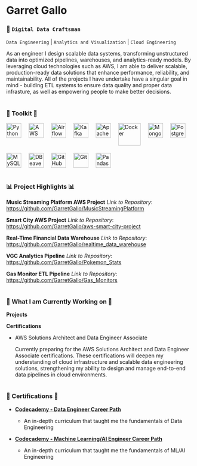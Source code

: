 # Garret Gallo

### :construction_worker: **`Digital Data Craftsman`**  
`Data Engineering` | `Analytics and Visualization` | `Cloud Engineering`

As an engineer I design scalable data systems, transforming unstructured data 
into optimized pipelines, warehouses, and analytics-ready models. By leveraging cloud 
technologies such as AWS, I am able to deliver scalable, production-ready data solutions 
that enhance performance, reliability, and maintainability. All of the projects I
have undertake have a singular goal in mind - building ETL systems to ensure data quality
and proper data infrasture, as well as empowering people to make better decisions.

#

### :hammer: Toolkit :hammer:
<div style="display: flex; gap: 20px; flex-wrap: wrap; margin-bottom: 20px;">
  <img alt="Python" width="40px" src="https://cdn.jsdelivr.net/gh/devicons/devicon@latest/icons/python/python-original-wordmark.svg" />
  <img alt="AWS" width="40px" src="https://cdn.jsdelivr.net/gh/devicons/devicon@latest/icons/amazonwebservices/amazonwebservices-original-wordmark.svg" />
  <img alt="Airflow" width="40px" src="https://cdn.jsdelivr.net/gh/devicons/devicon@latest/icons/apacheairflow/apacheairflow-original.svg" />
  <img alt="Kafka" width="40px" src="https://cdn.jsdelivr.net/gh/devicons/devicon@latest/icons/apachekafka/apachekafka-original.svg" />
  <img alt="Apache Spark" height="40px" width="40px" src="https://cdn.jsdelivr.net/gh/devicons/devicon@latest/icons/apachespark/apachespark-original-wordmark.svg" />
  <img alt="Docker" width="60px" src="https://cdn.jsdelivr.net/gh/devicons/devicon@latest/icons/docker/docker-original.svg" />
  <img alt="MongoDB" width="40px" src="https://cdn.jsdelivr.net/gh/devicons/devicon@latest/icons/mongodb/mongodb-original-wordmark.svg" />
  <img alt="Postgres" width="40px" src="https://cdn.jsdelivr.net/gh/devicons/devicon@latest/icons/postgresql/postgresql-original.svg" />
  <img alt="MySQL" width="40px" src="https://cdn.jsdelivr.net/gh/devicons/devicon@latest/icons/mysql/mysql-original-wordmark.svg" />
  <img alt="DBeaver" width="40px" src="https://cdn.jsdelivr.net/gh/devicons/devicon@latest/icons/dbeaver/dbeaver-original.svg" />
  <img alt="GitHub" width="40px" src="https://cdn.jsdelivr.net/gh/devicons/devicon@latest/icons/github/github-original.svg" />
  <img alt="Git" width="40px" src="https://cdn.jsdelivr.net/gh/devicons/devicon@latest/icons/git/git-original.svg" />
  <img alt="Pandas" width="40px" src="https://cdn.jsdelivr.net/gh/devicons/devicon@latest/icons/pandas/pandas-original-wordmark.svg" />

</div>

#

### :bar_chart: Project Highlights :bar_chart:
**Music Streaming Platform AWS Project**
  *Link to Repository*: https://github.com/GarretGallo/MusicStreamingPlatform

**Smart City AWS Project**
  *Link to Repository*: https://github.com/GarretGallo/aws-smart-city-project

**Real-Time Financial Data Warehouse**
  *Link to Repository*: https://github.com/GarretGallo/realtime_data_warehouse

**VGC Analytics Pipeline**
  *Link to Repository*: https://github.com/GarretGallo/Pokemon_Stats
  
**Gas Monitor ETL Pipeline**
  *Link to Repository*: https://github.com/GarretGallo/Gas_Monitors

#

### :memo: What I am Currently Working on :memo:
**Projects**
    
    
    
**Certifications**
  * AWS Solutions Architect and Data Engineer Associate
    
    Currently preparing for the AWS Solutions Architect and Data Engineer Associate certifications. These certifications will deepen my understanding of cloud infrastructure and scalable
    data engineering solutions, strengthening my ability to design and manage end-to-end data pipelines in cloud environments.

 #

### :bookmark_tabs: Certifications :bookmark_tabs:
*   **[Codecademy - Data Engineer Career Path](https://www.codecademy.com/profiles/garretGallo4815753860/certificates/a0ea6712a909402896de2c6772445311)**
    *   An in-depth curriculum that taught me the fundamentals of Data Engineering

*   **[Codecademy - Machine Learning/AI Engineer Career Path](https://www.codecademy.com/profiles/garretGallo4815753860/certificates/6f8e0510ca91437a847b53aa9e9aa3f1)**
    *   An in-depth curriculum that taught me the fundamentals of ML/AI Engineering

#  
